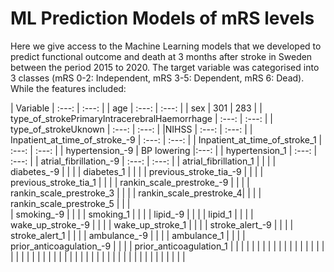# ML Prediction Models of mRS levels
Here we give access to the Machine Learning models that we developed to predict functional outcome and death at 3 months after stroke in Sweden between the period 2015 to 2020. The target variable was categorised into 3 classes (mRS 0-2: Independent, mRS 3-5: Dependent, mRS 6: Dead). While the features included:

| Variable | :---: | :---: |
| age   | :---: | :---: |
| sex | 301   | 283   |
| type_of_strokePrimaryIntracerebralHaemorrhage |  :---: | :---: |
| type_of_strokeUknown |   :---: | :---: |
|NIHSS  |  :---: | :---: |
| Inpatient_at_time_of_stroke_-9 |  :---: | :---: |
| Inpatient_at_time_of_stroke_1 |   :---: | :---: |
| hypertension_-9 |  BP lowering   |:---: |
| hypertension_1 | :---: | :---: |
| atrial_fibrillation_-9 |  :---: | :---: |
| atrial_fibrillation_1 |     |     |
| diabetes_-9 |     |     |
| diabetes_1 |     |     |
| previous_stroke_tia_-9 |     |     |
| previous_stroke_tia_1 |     |     |
| rankin_scale_prestroke_-9 |     |     |
| rankin_scale_prestroke_3 |     |     |
| rankin_scale_prestroke_4|     |     |
| rankin_scale_prestroke_5 |     |     |                   
| smoking_-9 |     |     | 
| smoking_1 |     |     | 
| lipid_-9 |     |     | 
| lipid_1 |     |     | 
| wake_up_stroke_-9 |     |     | 
| wake_up_stroke_1 |     |     | 
| stroke_alert_-9 |     |     | 
| stroke_alert_1 |     |     | 
| ambulance_-9 |     |     | 
| ambulance_1 |     |     | 
| prior_anticoagulation_-9 |     |     | 
| prior_anticoagulation_1 |     |     | 
|  |     |     | 
|  |     |     | 
|  |     |     | 
|  |     |     | 
|  |     |     | 
|  |     |     | 
|  |     |     | 
|  |     |     | 
|  |     |     | 
|  |     |     | 
|  |     |     | 
|  |     |     | 
                  
                  
                  
                  
                  
                  
                
